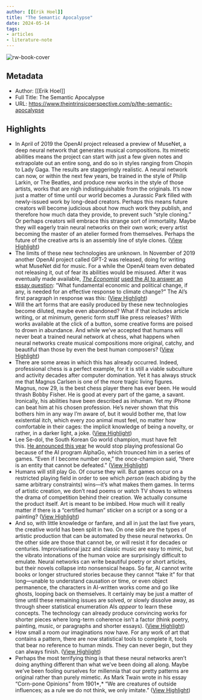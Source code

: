 ```yaml
---
author: [[Erik Hoel]]
title: "The Semantic Apocalypse"
date: 2024-05-14
tags: 
- articles
- literature-note
---
```

![rw-book-cover](https://substackcdn.com/image/fetch/w_1200,h_600,c_fill,f_jpg,q_auto:good,fl_progressive:steep,g_auto/https%3A%2F%2Fbucketeer-e05bbc84-baa3-437e-9518-adb32be77984.s3.amazonaws.com%2Fpublic%2Fimages%2Fd657a5f4-d71b-4247-9636-f132bf777627_1200x953.jpeg)

## Metadata
- Author: [[Erik Hoel]]
- Full Title: The Semantic Apocalypse
- URL: https://www.theintrinsicperspective.com/p/the-semantic-apocalypse

## Highlights
- In April of 2019 the OpenAI project released a preview of MuseNet, a deep neural network that generates musical compositions. Its mimetic abilities means the project can start with just a few given notes and extrapolate out an entire song, and do so in styles ranging from Chopin to Lady Gaga. The results are staggeringly realistic. A neural network can now, or within the next few years, be trained in the style of Philip Larkin, or The Beatles, and produce new works in the style of those artists, works that are nigh indistinguishable from the originals. It’s now just a matter of time until our world becomes a Jurassic Park filled with newly-issued work by long-dead creators. Perhaps this means future creators will become judicious about how much work they publish, and therefore how much data they provide, to prevent such “style cloning.” Or perhaps creators will embrace this strange sort of immortality. Maybe they will eagerly train neural networks on their own work; every artist becoming the master of an atelier formed from themselves. Perhaps the future of the creative arts is an assembly line of style clones. ([View Highlight](https://read.readwise.io/read/01hxtz6cmhg3cazxbg41et84px))
- The limits of these new technologies are unknown. In November of 2019 another OpenAI project called GPT-2 was released, doing for writing what MuseNet did for music. For a while the OpenAI team even debated not releasing it, out of fear its abilities would be misused. After it was eventually made available, *[The Economist](https://www.economist.com/open-future/2019/10/01/how-to-respond-to-climate-change-if-you-are-an-algorithm)* [used the AI to answer an essay question](https://www.economist.com/open-future/2019/10/01/how-to-respond-to-climate-change-if-you-are-an-algorithm): “What fundamental economic and political change, if any, is needed for an effective response to climate change?” The AI’s first paragraph in response was this: ([View Highlight](https://read.readwise.io/read/01hxtz6esv8qafeb7y11kgjwbb))
- Will the art forms that are easily produced by these new technologies become diluted, maybe even abandoned? What if that includes article writing, or at minimum, generic form stuff like press releases? With works available at the click of a button, some creative forms are poised to drown in abundance. And while we’ve accepted that humans will never beat a trained neural network at chess, what happens when neural networks create musical compositions more original, catchy, and beautiful than those by even the best human composers? ([View Highlight](https://read.readwise.io/read/01hxtz7hpqa0jd3m4jgkd0ed2m))
- There are some areas in which this has already occurred. Indeed, professional chess is a perfect example, for it is still a viable subculture and activity decades after computer domination. Yet it has always struck me that Magnus Carlsen is one of the more tragic living figures. Magnus, now 29, is the best chess player there has ever been. He would thrash Bobby Fisher. He is good at every part of the game, a savant. Ironically, his abilities have been described as inhuman. Yet my iPhone can beat him at his chosen profession. He’s never shown that this bothers him in any way I’m aware of, but it would bother me, that low existential itch, which every zoo animal must feel, no matter how comfortable in their cages: the implicit knowledge of being a novelty, or rather, in a darker light, a joke. ([View Highlight](https://read.readwise.io/read/01hxtz80p9xakqn4sjtnvr1vk2))
- Lee Se-dol, the South Korean Go world champion, must have felt this. [He announced this year](https://www.theverge.com/2019/11/27/20985260/ai-go-alphago-lee-se-dol-retired-deepmind-defeat) he would stop playing professional Go because of the AI program AlphaGo, which trounced him in a series of games. “Even if I become number one,” the once-champion said, “there is an entity that cannot be defeated.” ([View Highlight](https://read.readwise.io/read/01hxtz872r5n2rytc3wdn2hs6g))
- Humans will still play Go. Of course they will. But games occur on a restricted playing field in order to see which *person* (each abiding by the same arbitrary constraints) wins—it’s what makes them games. In terms of artistic creation, we don’t read poems or watch TV shows to witness the drama of competition behind their creation. We actually consume the product itself. Art is meant to be imbibed. How much will it really matter if there is a “certified human” sticker on a script or a song or a painting? ([View Highlight](https://read.readwise.io/read/01hxtz8d22zdy3m9zyj6h3hvh5))
- And so, with little knowledge or fanfare, and all in just the last five years, the creative world has been split in two. On one side are the types of artistic production that can be automated by these neural networks. On the other side are those that cannot be, or will resist it for decades or centuries. Improvisational jazz and classic music are easy to mimic, but the vibrato intonations of the human voice are surprisingly difficult to emulate. Neural networks can write beautiful poetry or short articles, but their novels collapse into nonsensical heaps. So far, AI cannot write books or longer structured stories because they cannot “fake it” for that long—unable to understand causation or time, or even object permanence, the characters in AI-written works come and go like ghosts, looping back on themselves. It certainly may be just a matter of time until these remaining issues are solved, or slowly dissolve away, as through sheer statistical enumeration AIs *appear* to learn these concepts. The technology can already produce convincing works for shorter pieces where long-term coherence isn’t a factor (think poetry, painting, music, or paragraphs and shorter essays). ([View Highlight](https://read.readwise.io/read/01hxtz8gx5r500kdwf1q0esgtk))
- How small a room our imaginations now have. For any work of art that contains a pattern, there are now statistical tools to complete it, tools that bear no reference to human minds. They can never begin, but they can always finish. ([View Highlight](https://read.readwise.io/read/01hxtzah21mv90ytjxy4qc5153))
- Perhaps the most terrifying thing is that these neural networks aren’t doing anything different than what we’ve been doing all along. Maybe we’ve been fooling ourselves for millennia that our pretty patterns are original rather than purely mimetic. As Mark Twain wrote in his essay “Corn-pone Opinions” from 1901*,* “We are creatures of outside influences; as a rule we do not think, we only imitate.” ([View Highlight](https://read.readwise.io/read/01hxtzatqg434nr2ecsa01y45r))
